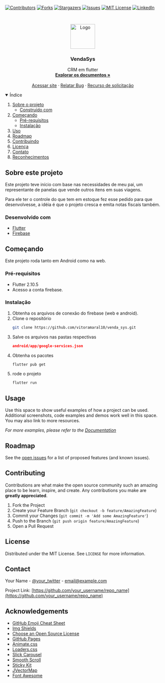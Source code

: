 [![Contributors][contributors-shield]][contributors-url]
[![Forks][forks-shield]][forks-url]
[![Stargazers][stars-shield]][stars-url]
[![Issues][issues-shield]][issues-url]
[![MIT License][license-shield]][license-url]
[![LinkedIn][linkedin-shield]][linkedin-url]



<!-- PROJECT LOGO -->
<br />
<p align="center">
  <a href="https://github.com/vitoramaral10/venda_sys">
    <img src="images/logo.png" alt="Logo" width="80" height="80">
  </a>

  <h3 align="center">VendaSys</h3>

  <p align="center">
    CRM em flutter
    <br />
    <a href="https://github.com/vitoramaral10/venda_sys"><strong>Explorar os documentos »</strong></a>
    <br />
    <br />
    <a href="https://vendasys.web.app/">Acessar site</a>
    ·
    <a href="https://github.com/vitoramaral10/venda_sys/issues">Relatar Bug</a>
    ·
    <a href="https://github.com/vitoramaral10/venda_sys/issues">Recurso de solicitação</a>
  </p>
</p>



<!-- TABLE OF CONTENTS -->
<details open="open">
  <summary>Índice</summary>
  <ol>
    <li>
      <a href="#about-the-project">Sobre o projeto</a>
      <ul>
        <li><a href="#built-with">Construído com</a></li>
      </ul>
    </li>
    <li>
      <a href="#getting-started">Começando</a>
      <ul>
        <li><a href="#prerequisites">Pré-requisitos</a></li>
        <li><a href="#installation">Instalação</a></li>
      </ul>
    </li>
    <li><a href="#usage">Uso</a></li>
    <li><a href="#roadmap">Roadmap</a></li>
    <li><a href="#contributing">Contribuindo</a></li>
    <li><a href="#license">Licença</a></li>
    <li><a href="#contact">Contato</a></li>
    <li><a href="#acknowledgements">Reconhecimentos</a></li>
  </ol>
</details>



<!-- ABOUT THE PROJECT -->
## Sobre este projeto

Este projeto teve início com base nas necessidades de meu pai, um representante de panelas que vende outros itens em suas viagens.

Para ele ter o controle do que tem em estoque fez esse pedido para que desenvolvesse, a idéia é que o projeto cresca e emita notas fiscais também.

### Desenvolvido com

* [Flutter](https://flutter.dev)
* [Firebase](https://firebase.google.com)

<!-- GETTING STARTED -->
## Começando

Este projeto roda tanto em Android como na web.

### Pré-requisitos

* Flutter 2.10.5
* Acesso a conta firebase.

### Instalação

1. Obtenha os arquivos de conexão do firebase (web e android).
2. Clone o repositório
   ```sh
   git clone https://github.com/vitoramaral10/venda_sys.git
   ```
3. Salve os arquivos nas pastas respectivas
    ```JSON
   android/app/google-services.json
   ```
3. Obtenha os pacotes
   ```sh
   flutter pub get
   ```
4. rode o projeto
   ```sh
   flutter run
   ```



<!-- USAGE EXAMPLES -->
## Usage

Use this space to show useful examples of how a project can be used. Additional screenshots, code examples and demos work well in this space. You may also link to more resources.

_For more examples, please refer to the [Documentation](https://example.com)_



<!-- ROADMAP -->
## Roadmap

See the [open issues](https://github.com/vitoramaral10/venda_sys/issues) for a list of proposed features (and known issues).



<!-- CONTRIBUTING -->
## Contributing

Contributions are what make the open source community such an amazing place to be learn, inspire, and create. Any contributions you make are **greatly appreciated**.

1. Fork the Project
2. Create your Feature Branch (`git checkout -b feature/AmazingFeature`)
3. Commit your Changes (`git commit -m 'Add some AmazingFeature'`)
4. Push to the Branch (`git push origin feature/AmazingFeature`)
5. Open a Pull Request



<!-- LICENSE -->
## License

Distributed under the MIT License. See `LICENSE` for more information.



<!-- CONTACT -->
## Contact

Your Name - [@your_twitter](https://twitter.com/your_username) - email@example.com

Project Link: [https://github.com/your_username/repo_name](https://github.com/your_username/repo_name)



<!-- ACKNOWLEDGEMENTS -->
## Acknowledgements
* [GitHub Emoji Cheat Sheet](https://www.webpagefx.com/tools/emoji-cheat-sheet)
* [Img Shields](https://shields.io)
* [Choose an Open Source License](https://choosealicense.com)
* [GitHub Pages](https://pages.github.com)
* [Animate.css](https://daneden.github.io/animate.css)
* [Loaders.css](https://connoratherton.com/loaders)
* [Slick Carousel](https://kenwheeler.github.io/slick)
* [Smooth Scroll](https://github.com/cferdinandi/smooth-scroll)
* [Sticky Kit](http://leafo.net/sticky-kit)
* [JVectorMap](http://jvectormap.com)
* [Font Awesome](https://fontawesome.com)





<!-- MARKDOWN LINKS & IMAGES -->
<!-- https://www.markdownguide.org/basic-syntax/#reference-style-links -->
[contributors-shield]: https://img.shields.io/github/contributors/vitoramaral10/venda_sys.svg?style=for-the-badge
[contributors-url]: https://github.com/vitoramaral10/venda_sys/graphs/contributors
[forks-shield]: https://img.shields.io/github/forks/vitoramaral10/Venda_sys.svg?style=for-the-badge
[forks-url]: https://github.com/vitoramaral10/venda_sys/network/members
[stars-shield]: https://img.shields.io/github/stars/vitoramaral10/Venda_sys.svg?style=for-the-badge
[stars-url]: https://github.com/vitoramaral10/venda_sys/stargazers
[issues-shield]: https://img.shields.io/github/issues/vitoramaral10/Venda_sys.svg?style=for-the-badge
[issues-url]: https://github.com/vitoramaral10/venda_sys/issues
[license-shield]: https://img.shields.io/github/license/vitoramaral10/Venda_sys.svg?style=for-the-badge
[license-url]: https://github.com/vitoramaral10/venda_sys/blob/master/LICENSE.txt
[linkedin-shield]: https://img.shields.io/badge/-LinkedIn-black.svg?style=for-the-badge&logo=linkedin&colorB=555
[linkedin-url]: https://linkedin.com/in/vitoramaral10
[product-screenshot]: images/screenshot.png